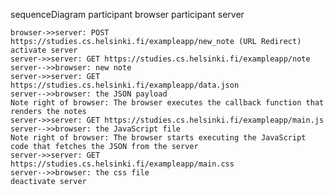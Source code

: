 sequenceDiagram
    participant browser
    participant server

    browser->>server: POST https://studies.cs.helsinki.fi/exampleapp/new_note (URL Redirect)
    activate server
    server->>server: GET https://studies.cs.helsinki.fi/exampleapp/note
    server-->>browser: new note
    server->>server: GET https://studies.cs.helsinki.fi/exampleapp/data.json
    server-->>browser: the JSON payload
    Note right of browser: The browser executes the callback function that renders the notes
    server->>server: GET https://studies.cs.helsinki.fi/exampleapp/main.js
    server-->>browser: the JavaScript file
    Note right of browser: The browser starts executing the JavaScript code that fetches the JSON from the server
    server->>server: GET https://studies.cs.helsinki.fi/exampleapp/main.css
    server-->>browser: the css file
    deactivate server